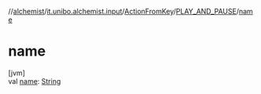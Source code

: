 //[alchemist](../../../../index.md)/[it.unibo.alchemist.input](../../index.md)/[ActionFromKey](../index.md)/[PLAY_AND_PAUSE](index.md)/[name](name.md)

# name

[jvm]\
val [name](name.md): [String](https://kotlinlang.org/api/latest/jvm/stdlib/kotlin/-string/index.html)
